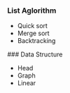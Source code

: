### List Aglorithm 
<ul>
<li> Quick sort </li>
<li> Merge sort</li>
<li> Backtracking</li>
</ul>
### Data Structure
<ul>
<li>
  Head
</li>
<li>
  Graph
</li>
<li>
  Linear
</li>
<ul>
